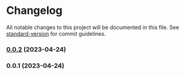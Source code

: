 # Changelog

All notable changes to this project will be documented in this file. See [standard-version](https://github.com/conventional-changelog/standard-version) for commit guidelines.

### [0.0.2](https://github.com/JingHong0202/test/compare/v0.0.1...v0.0.2) (2023-04-24)

### 0.0.1 (2023-04-24)
